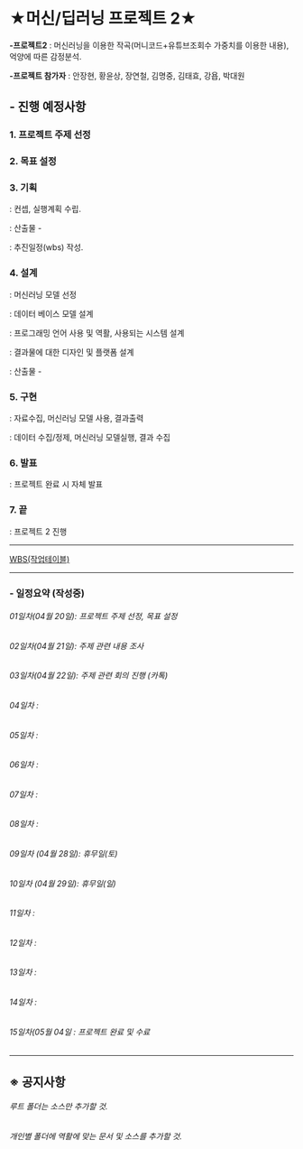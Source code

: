 ★머신/딥러닝 프로젝트 2★
========================

__-프로젝트2__ : 머신러닝을 이용한 작곡(머니코드+유튜브조회수 가중치를 이용한 내용), 억양에 따른 감정분석.

__-프로젝트 참가자__ : 안장현, 황윤상, 장연철, 김명중, 김태효, 강욥, 박대원


## - 진행 예정사항

### 1. 프로젝트 주제 선정

### 2. 목표 설정 

### 3. 기획
 : 컨셉, 실행계획 수립.

 : 산출물 - 

 : 추진일정(wbs) 작성.

### 4. 설계
 : 머신러닝 모델 선정

 : 데이터 베이스 모델 설계

 : 프로그래밍 언어 사용 및 역활, 사용되는 시스템 설계

 : 결과물에 대한 디자인 및 플랫폼 설계 

 : 산출물 - 

### 5. 구현 
 : 자료수집, 머신러닝 모델 사용, 결과출력

 : 데이터 수집/정제, 머신러닝 모델실행, 결과 수집

### 6. 발표
 : 프로젝트 완료 시 자체 발표

### 7. 끝
 : 프로젝트 2 진행
***
[WBS(작업테이블)](https://docs.google.com/spreadsheets/d/1_-6UIFiMstPwrlULzxo7VZ3VNlhrj4M-SkE4FLL9Ej8/edit#gid=767661967)

***
### - 일정요약 (작성중)

###### 01일차(04월 20일): 프로젝트 주제 선정, 목표 설정
###### 02일차(04월 21일): 주제 관련 내용 조사
###### 03일차(04월 22일): 주제 관련 회의 진행 (카톡)
###### 04일차 : 
###### 05일차 : 
###### 06일차 : 
###### 07일차 : 
###### 08일차 : 
###### 09일차 (04월 28일): 휴무일(토)
###### 10일차 (04월 29일): 휴무일(일)
###### 11일차 : 
###### 12일차 : 
###### 13일차 : 
###### 14일차 : 
###### 15일차(05월 04일 : 프로젝트 완료 및 수료

***
## ※ 공지사항
###### 루트 폴더는 소스만 추가할 것.
###### 개인별 폴더에 역활에 맞는 문서 및 소스를 추가할 것.
